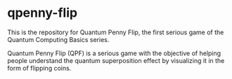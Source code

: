 # qpenny-flip

This is the repository for Quantum Penny Flip, the first serious game of the Quantum Computing Basics series.

Quantum Penny Flip (QPF) is a serious game with the objective of helping people understand the quantum superposition effect by visualizing it in the form of flipping coins.

